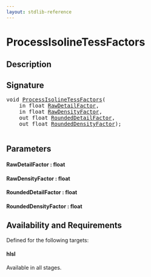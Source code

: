```yaml
---
layout: stdlib-reference
---
```


# ProcessIsolineTessFactors

## Description





## Signature 

<pre>
<span class="code_keyword">void</span> <a href="processisolinetessfactors-07ei">ProcessIsolineTessFactors</a>(
    <span class="code_keyword">in</span> <span class="code_keyword">float</span> <a href="processisolinetessfactors-07ei#decl-RawDetailFactor" class="code_param">RawDetailFactor</a>,
    <span class="code_keyword">in</span> <span class="code_keyword">float</span> <a href="processisolinetessfactors-07ei#decl-RawDensityFactor" class="code_param">RawDensityFactor</a>,
    <span class="code_keyword">out</span> <span class="code_keyword">float</span> <a href="processisolinetessfactors-07ei#decl-RoundedDetailFactor" class="code_param">RoundedDetailFactor</a>,
    <span class="code_keyword">out</span> <span class="code_keyword">float</span> <a href="processisolinetessfactors-07ei#decl-RoundedDensityFactor" class="code_param">RoundedDensityFactor</a>);

</pre>

## Parameters

####  <a id="decl-RawDetailFactor"></a>RawDetailFactor  : float
####  <a id="decl-RawDensityFactor"></a>RawDensityFactor  : float
####  <a id="decl-RoundedDetailFactor"></a>RoundedDetailFactor  : float
####  <a id="decl-RoundedDensityFactor"></a>RoundedDensityFactor  : float

## Availability and Requirements

Defined for the following targets:

#### hlsl
Available in all stages.



